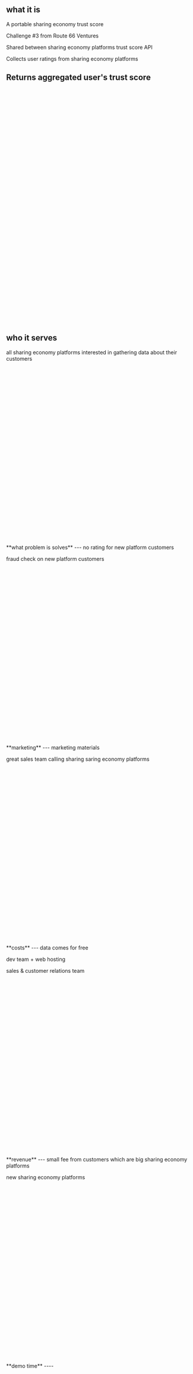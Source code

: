 **what it is**
---

A portable sharing economy trust score

Challenge #3 from Route 66 Ventures

Shared between sharing economy platforms trust score API

Collects user ratings from sharing economy platforms

Returns aggregated user's trust score
<br />
<br />
<br />
<br />
<br />
<br />
<br />
<br />
<br />
<br />
<br />
<br />
<br />
<br />
<br />
<br />
<br />
<br />
<br />
<br />
<br />
<br />
<br />
<br />
<br />
<br />
<br />
<br />
**who it serves**
---
all sharing economy platforms interested in gathering data about their customers

<br />
<br />
<br />
<br />
<br />
<br />
<br />
<br />
<br />
<br />
<br />
<br />
<br />
<br />
<br />
<br />
<br />
<br />
<br />
<br />
<br />
<br />
<br />
<br />
<br />
<br />
<br />
<br />
**what problem is solves**
---
no rating for new platform customers

fraud check on new platform customers

<br />
<br />
<br />
<br />
<br />
<br />
<br />
<br />
<br />
<br />
<br />
<br />
<br />
<br />
<br />
<br />
<br />
<br />
<br />
<br />
<br />
<br />
<br />
<br />
<br />
<br />
<br />
<br />
**marketing**
---
marketing materials

great sales team calling sharing saring economy platforms

<br />
<br />
<br />
<br />
<br />
<br />
<br />
<br />
<br />
<br />
<br />
<br />
<br />
<br />
<br />
<br />
<br />
<br />
<br />
<br />
<br />
<br />
<br />
<br />
<br />
<br />
<br />
<br />
**costs**
---
data comes for free

dev team + web hosting

sales & customer relations team

<br />
<br />
<br />
<br />
<br />
<br />
<br />
<br />
<br />
<br />
<br />
<br />
<br />
<br />
<br />
<br />
<br />
<br />
<br />
<br />
<br />
<br />
<br />
<br />
<br />
<br />
<br />
<br />
**revenue**
---
small fee from customers which are big sharing economy platforms

new sharing economy platforms

<br />
<br />
<br />
<br />
<br />
<br />
<br />
<br />
<br />
<br />
<br />
<br />
<br />
<br />
<br />
<br />
<br />
<br />
<br />
<br />
<br />
<br />
<br />
<br />
<br />
<br />
<br />
<br />
**demo time**
----


<br />
<br />
<br />
<br />
<br />
<br />
<br />
<br />
<br />
<br />
<br />
<br />
<br />
<br />
<br />
<br />
<br />
<br />
<br />
<br />
<br />
<br />
<br />
<br />
<br />
<br />
<br />
<br />
**Add customer with score**
----
* **URL**

  /customers

* **Method:**

  `POST`
  
* **Data Params**

   **Required:**
 
   `platform-id=[integer]`

   `customer-score=[float]`

   **Required at least 5 customer identfication parameters:**

   `customer-email=[string]`

   `customer-postcode=[string]`

   `customer-country=[string]`

    .....

* **Success Response:**

  * **Code:** 201 CREATED

  OR

  * **Code:** 204 UPDATED

<br />
<br />
<br />
<br />
<br />
<br />
<br />
<br />
<br />
<br />
<br />
<br />
<br />
<br />
<br />
<br />
<br />
<br />
<br />
<br />
<br />
<br />
<br />
<br />
<br />
<br />
<br />
<br />
**Retrieve score**
----
  Returns calculated trust score if customer is found

* **URL**

  /customers?parameters

* **Method:**

  `GET`
  
*  **URL Params**

   **Required at least 3 customer identfication parameters:**

   `customer-email=[string]`

   `customer-postcode=[string]`

   `customer-country=[string]`

    .....

* **Success Response:**

  * **Code:** 200 SUCCESS <br />
    **Content:** `{ customer-id : 12, customer-score: 80 }`
 
* **Error Response:**

  * **Code:** 404 NOT FOUND <br />
    **Content:** `{ error : "Customer doesn't exist" }`

<br />
<br />
<br />
<br />
<br />
<br />
<br />
<br />
<br />
<br />
<br />
<br />
<br />
<br />
<br />
<br />
<br />
<br />
<br />
<br />
<br />
<br />
<br />
<br />
<br />
<br />
<br />
<br />
**Questions**
----
<br />
<br />
**Who am I**
----
Fox Reymann, London based consultant / contractor

Services: Full Stack Web Development, Network Administration, System Administration

Contact: foxreymann@gmail.com
